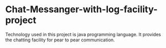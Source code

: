 # Chat-Messanger-with-log-facility-project
Technology used in this project is java programming language. It provides the chatting facility for pear to pear communication.
